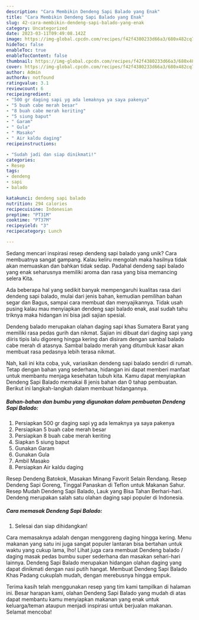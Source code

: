 ```yaml
---
description: "Cara Membikin Dendeng Sapi Balado yang Enak"
title: "Cara Membikin Dendeng Sapi Balado yang Enak"
slug: 42-cara-membikin-dendeng-sapi-balado-yang-enak
category: Uncategorized
date: 2023-03-11T09:49:08.142Z
image: https://img-global.cpcdn.com/recipes/f42f4380233d66a3/680x482cq70/dendeng-sapi-balado-foto-resep-utama.jpg
hideToc: false
enableToc: true
enableTocContent: false
thumbnail: https://img-global.cpcdn.com/recipes/f42f4380233d66a3/680x482cq70/dendeng-sapi-balado-foto-resep-utama.jpg
cover: https://img-global.cpcdn.com/recipes/f42f4380233d66a3/680x482cq70/dendeng-sapi-balado-foto-resep-utama.jpg
author: Admin
authorAv: notfound
ratingvalue: 3.1
reviewcount: 6
recipeingredient:
- "500 gr daging sapi yg ada lemaknya ya saya pakenya"
- "5 buah cabe merah besar"
- "8 buah cabe merah keriting"
- "5 siung baput"
- " Garam"
- " Gula"
- " Masako"
- " Air kaldu daging"
recipeinstructions:

- "Sudah jadi dan siap dinikmati!"
categories:
- Resep
tags:
- dendeng
- sapi
- balado

katakunci: dendeng sapi balado 
nutrition: 294 calories
recipecuisine: Indonesian
preptime: "PT31M"
cooktime: "PT37M"
recipeyield: "3"
recipecategory: Lunch

---
```





Sedang mencari inspirasi resep dendeng sapi balado yang unik? Cara membuatnya sangat gampang. Kalau keliru mengolah maka hasilnya tidak akan memuaskan dan bahkan tidak sedap. Padahal dendeng sapi balado yang enak seharusnya memiliki aroma dan rasa yang bisa memancing selera Kita.





Ada beberapa hal yang sedikit banyak mempengaruhi kualitas rasa dari dendeng sapi balado, mulai dari jenis bahan, kemudian pemilihan bahan segar dan Bagus, sampai cara membuat dan menyajikannya. Tidak usah pusing kalau mau menyiapkan dendeng sapi balado enak,      asal sudah tahu triknya maka hidangan ini bisa jadi sajian spesial.














Dendeng balado merupakan olahan daging sapi khas Sumatera Barat yang memiliki rasa pedas gurih dan nikmat. Sajian ini dibuat dari daging sapi yang diiris tipis lalu digoreng hingga kering dan disiram dengan sambal balado cabe merah di atasnya. Sambal balado merah yang ditumbuk kasar akan membuat rasa pedasnya lebih terasa nikmat.






Nah, kali ini kita coba, yuk, variasikan dendeng sapi balado sendiri di rumah. Tetap dengan bahan yang sederhana, hidangan ini dapat memberi manfaat untuk membantu menjaga kesehatan tubuh kita. Kamu dapat menyiapkan Dendeng Sapi Balado memakai 8 jenis bahan dan 0 tahap pembuatan. Berikut ini langkah-langkah dalam membuat hidangannya.

<!--inarticleads1-->

##### Bahan-bahan dan bumbu yang digunakan dalam pembuatan Dendeng Sapi Balado:

1. Persiapkan 500 gr daging sapi yg ada lemaknya ya saya pakenya
1. Persiapkan 5 buah cabe merah besar
1. Persiapkan 8 buah cabe merah keriting
1. Siapkan 5 siung baput
1. Gunakan  Garam
1. Gunakan  Gula
1. Ambil  Masako
1. Persiapkan  Air kaldu daging


Resep Dendeng Batokok, Masakan Minang Favorit Selain Rendang. Resep Dendeng Sapi Goreng, Tinggal Panaskan di Teflon untuk Makanan Sahur. Resep Mudah Dendeng Sapi Balado, Lauk yang Bisa Tahan Berhari-hari. Dendeng merupakan salah satu olahan daging sapi populer di Indonesia. 

<!--inarticleads2-->

##### Cara memasak Dendeng Sapi Balado:


1. Selesai dan siap dihidangkan!

Cara memasaknya adalah dengan menggoreng daging hingga kering. Menu makanan yang satu ini juga sangat populer lantaran bisa bertahan untuk waktu yang cukup lama, lho! Lihat juga cara membuat Dendeng balado / daging masak pedas bumbu super sederhana dan masakan sehari-hari lainnya. Dendeng Sapi Balado merupakan hidangan olahan daging yang dapat dinikmati dengan nasi putih hangat. Membuat Dendeng Sapi Balado Khas Padang cukuplah mudah, dengan merebusnya hingga empuk. 

Terima kasih telah menggunakan resep yang tim kami tampilkan di halaman ini. Besar harapan kami, olahan Dendeng Sapi Balado yang mudah di atas dapat membantu kamu menyiapkan makanan yang enak untuk keluarga/teman ataupun menjadi inspirasi untuk berjualan makanan. Selamat mencoba!
